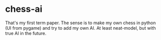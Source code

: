 # chess-ai
That's my first term paper. The sense is to make my own chess in python (UI from pygame) and try to add my own AI. At least neat-model, but with true AI in the future.
